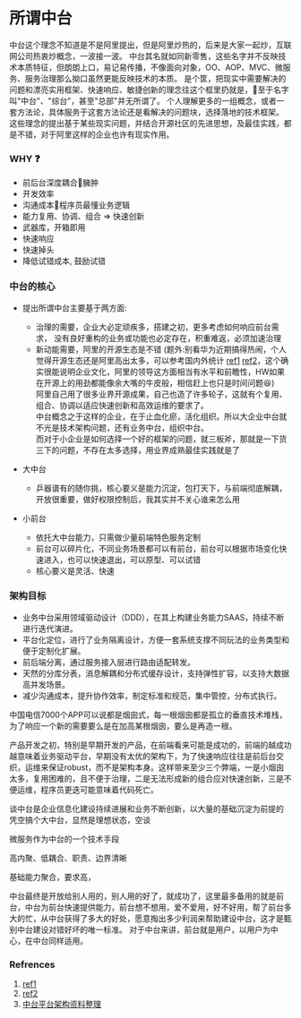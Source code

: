 
# 所谓中台

  中台这个理念不知道是不是阿里提出，但是阿里炒热的，后来是大家一起炒，互联网公司热衷炒概念，一波接一波。
  中台其名就如同新零售，这些名字并不反映技术本质特征，但朗朗上口，易记易传播，不像面向对象，OO、AOP、MVC、微服务、服务治理那么拗口虽然更能反映技术的本质。
  是个筐，把现实中需要解决的问题和漂亮实用框架、快速响应、敏捷创新的理念往这个框里扔就是，:walking:至于名字叫"中台"、"综台"，甚至"总部"并无所谓了。
  个人理解更多的一组概念，或者一套方法论，具体服务于这套方法论还是看解决的问题块，选择落地的技术框架。
  这些理念的提出基于某些现实问题，并结合开源社区的先进思想，及最佳实践，都是不错，对于阿里这样的企业也许有现实作用。

### WHY :question:
- 前后台深度耦合:shit:臃肿
- 开发效率
- 沟通成本:shit:程序员最懂业务逻辑
- 能力复用、协调、组合 => 快速创新
- 武器库，开箱即用
- 快速响应
- 快速掉头
- 降低试错成本, 鼓励试错

### 中台的核心
- 提出所谓中台主要基于两方面:
  - 治理的需要，企业大必定顽疾多，搭建之初，更多考虑如何响应前台需求，<bk>
    没有良好重构的业务或功能也必定存在，积重难返，必须加速治理
  - 新动能需要，阿里的开源生态是不错 <bk>
    (题外:别看华为近期搞得热闹，个人觉得开源生态还是阿里高出太多，可以参考国内外统计 [ref1](https://www.infoq.cn/article/G4O6JUhJF*Tsv9eWM0L6) [ref2](https://www.freecodecamp.org/news/the-top-contributors-to-github-2017-be98ab854e87/)，这个确实很能说明企业文化，阿里的领导这方面相当有水平和前瞻性，HW如果在开源上的用劲都能像余大嘴的牛皮般，相信赶上也只是时间问题:laughing:) <br>
    阿里自己用了很多业界开源成果，自己也造了许多轮子，这就有个复用、组合、协调以适应快速创新和高效运维的要求了。<br>
    中台概念之于这样的企业，在于止血化瘀，活化组织。所以大企业中台就不光是技术架构问题，还有业务中台，组织中台。<br>
    而对于小企业是如何选择一个好的框架的问题，就三板斧，那就是一下货三下的问题，不存在太多选择，用业界成熟最佳实践就是了

- 大中台
  - 乒器谱有的随你挑，核心要义是能力沉淀，包打天下，与前端彻底解耦，开放很重要，做好权限控制后，我其实并不关心谁来怎么用
- 小前台
  - 依托大中台能力，只需做少量前端特色服务定制
  - 前台可以碎片化，不同业务场景都可以有前台，前台可以根据市场变化快速进入，也可以快速退出，可以原型、可以试错
  - 核心要义是灵活、快速

### 架构目标
- 业务中台采用领域驱动设计（DDD），在其上构建业务能力SAAS，持续不断进行迭代演进。
- 平台化定位，进行了业务隔离设计，方便一套系统支撑不同玩法的业务类型和便于定制化扩展。
- 前后端分离，通过服务接入层进行路由适配转发。
- 天然的分库分表，消息解耦和分布式缓存设计，支持弹性扩容，以支持大数据高并发场景。
- 减少沟通成本，提升协作效率，制定标准和规范，集中管控，分布式执行。

中国电信7000个APP可以说都是烟囱式，每一根烟囱都是孤立的垂直技术堆栈，为了响应一个新的需要要么是在加高某根烟囱，要么是再造一根。

产品开发之初，特别是早期开发的产品，在前端看来可能是成功的，前端的越成功越意味着业务驱动平台，早期没有太优的架构下，为了快速响应往往是前后台交织，运维来保证robust，而不是架构本身。这样带来至少三个弊端，一是小烟囱太多，复用困难的，且不便于治理，二是无法形成新的组合应对快速创新，三是不便运维，程序员更迭可能意味着代码死亡。

谈中台是企业信息化建设持续进展和业务不断创新，以大量的基础沉淀为前提的
凭空搞个大中台，显然是理想状态，空谈

微服务作为中台的一个技术手段

高内聚、低耦合、职责、边界清晰

基础能力聚合，要求高，

中台最终是开放给别人用的，别人用的好了，就成功了，这里最多备用的就是前台，中台为前台快速提供能力，前台想不想用，爱不爱用，好不好用，帮了前台多大的忙，从中台获得了多大的好处，愿意掏出多少利润来帮助建设中台，这才是甄别中台建设对错好坏的唯一标准。 对于中台来讲，前台就是用户，以用户为中心，在中台同样适用。


### Refrences
1. [ref1](https://www.infoq.cn/article/G4O6JUhJF*Tsv9eWM0L6)
2. [ref2](https://www.freecodecamp.org/news/the-top-contributors-to-github-2017-be98ab854e87/)
3. [中台平台架构资料整理](https://www.douban.com/note/705218329/)
